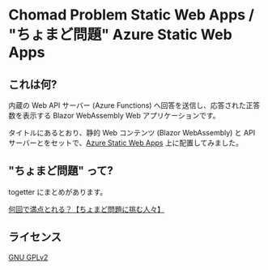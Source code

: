 # Chomad Problem Static Web Apps / "ちょまど問題" Azure Static Web Apps

## これは何?

内蔵の Web API サーバー (Azure Functions) へ回答を送信し、応答された正答数を表示する Blazor WebAssembly Web アプリケーションです。

タイトルにあるとおり、静的 Web コンテンツ (Blazor WebAssembly) と API サーバーとをセットで、[Azure Static Web Apps](https://azure.microsoft.com/services/app-service/static/) 上に配置してみました。

## "ちょまど問題" って?

togetter にまとめがあります。

[何回で満点とれる？【ちょまど問題に挑む人々】](http://togetter.com/li/682030)

## ライセンス

[GNU GPLv2](LICENSE)